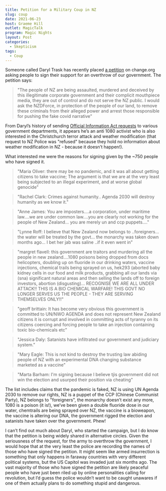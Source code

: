 ```yaml
---
title: Petition for a Military Coup in NZ
slug: coup
date: 2021-06-23
host: Graeme Hill
outlet: MagicTalk
program: Magic Nights
layout: Post
categories:
  - Skepticism
tags:
  - Coup
---
```


Someone called Daryl Trask has recently placed [a petition](https://www.change.org/p/department-of-defence-military-arrest-nz-government) on change.org asking people to sign their support for an overthrow of our government. The petition says:

<!-- more -->

> "The people of NZ are being assaulted, murdered and deceived by this illegitimate corporate government and their complicit mouthpiece media, they are out of control and do not serve the NZ public. I would ask the NZDForce, in protection of the people of our land, to remove these criminals from their alleged power and arrest those responsible for pushing the fake covid narrative"

From Daryl’s history of sending [Official Information Act requests](https://fyi.org.nz/user/daryl_trask) to various government departments, it appears he’s an anti 1080 activist who is also interested in the Christchurch terror attack and weather modification (that request to NZ Police was "refused" because they hold no information about weather modification in NZ - because it doesn’t happen!).

What interested me were the reasons for signing given by the ~750 people who have signed it.

> "Maria Oliver: there may be no pandemic, and it was all about getting citizens to take vaccine; The argument is that we are at the very least being subjected to an illegal experiment, and at worse global genocide"

> "Rachel Clark: Crimes against humanity.. Agenda 2030 will destroy humanity as we know it."

> "Anne James: You are imposters....a corporation, under maritime law....we are under common law....you are clearly not working for the people of New Zealand... you are merely un and ccp puppets...."

> "Lynne Roff: I believe that New Zealand now belongs to ..foreigners…  the water will be treated by the govt…  the monarchy was taken down months ago... I bet her jab was saline ..if it even went in"

> "margret flavell: this government are traitors and murdering all the people in new zealand....1080 poisons being dropped from docs helicopters, doubling up on fluoride in our drinking waters, vaccine injections, chemical trails being sprayed on us, hek293 (aborted baby kidney cells in our food and milk products, grabbing all our lands via (sna) significant natural areas and then selling the lands off to foreign investors, abortion (disgusting)... RECOGNISE WE ARE ALL UNDER ATTACK!! THIS IS A BIO CHEMICAL WARFARE! THIS GOVT NO LONGER SERVES US THE PEOPLE - THEY ARE SERVING THEMSELVES ONLY!!"

> "geoff brittain: It has become very obvious this government is committed to UN/NWO AGENDA and does not represent New Zealand citizens it is corrupt and involved in committing acts of tyranny on its citizens coercing and forcing people to take an injection containing toxic bio-chemicals etc"

> "Jessica Daly: Satanists have infiltrated our government and judiciary system."

> "Mary Eagle: This is not kind to destroy the trusting law abiding people of NZ with an experimental DNA changing substance marketed as a vaccine"

> "Marta Barham: I'm signing because I believe tjis government did not win the election and usurped their position via cheating"

The list includes claims that the pandemic is faked, NZ is using UN Agenda 2030 to remove our rights, NZ is a puppet of the CCP (Chinese Communist Party), NZ belongs to "foreigners", the monarchy doesn’t exist any more, 1080 is a poison (it is!), we’ve been given a double fluoride dose in our water, chemtrails are being sprayed over NZ, the vaccine is a bioweapon, the vaccine is altering our DNA, the government rigged the election and satanists have taken over the government. Phew!

I can’t find out much about Daryl, who started the campaign, but I do know that the petition is being widely shared in alternative circles. Given the seriousness of the request, for the army to overthrow the government, I would hope that at the very least the police are recording the names of those who have signed the petition. It might seem like armed insurrection is something that only happens in faraway countries with very different political systems, but the US Capitol was invaded just six months ago. The vast majority of those who have signed the petition are likely peaceful people who have just been riled up by online personalities calling for revolution, but I’d guess the police wouldn’t want to be caught unawares if one of them actually plans to do something stupid and dangerous.
